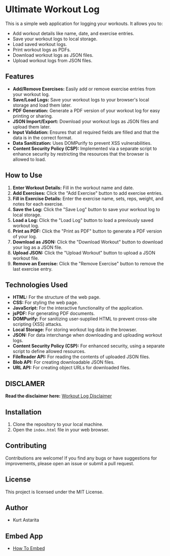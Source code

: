 # Ultimate Workout Log

This is a simple web application for logging your workouts. It allows you to:

* Add workout details like name, date, and exercise entries.
* Save your workout logs to local storage.
* Load saved workout logs.
* Print workout logs as PDFs.
* Download workout logs as JSON files.
* Upload workout logs from JSON files.

## Features

* **Add/Remove Exercises:** Easily add or remove exercise entries from your workout log.
* **Save/Load Logs:** Save your workout logs to your browser's local storage and load them later.
* **PDF Generation:** Generate a PDF version of your workout log for easy printing or sharing.
* **JSON Import/Export:** Download your workout logs as JSON files and upload them later.
* **Input Validation:** Ensures that all required fields are filled and that the data is in the correct format.
* **Data Sanitization:** Uses DOMPurify to prevent XSS vulnerabilities.
* **Content Security Policy (CSP):** Implemented via a separate script to enhance security by restricting the resources that the browser is allowed to load.

## How to Use

1.  **Enter Workout Details:** Fill in the workout name and date.
2.  **Add Exercises:** Click the "Add Exercise" button to add exercise entries.
3.  **Fill in Exercise Details:** Enter the exercise name, sets, reps, weight, and notes for each exercise.
4.  **Save the Log:** Click the "Save Log" button to save your workout log to local storage.
5.  **Load a Log:** Click the "Load Log" button to load a previously saved workout log.
6.  **Print as PDF:** Click the "Print as PDF" button to generate a PDF version of your log.
7.  **Download as JSON:** Click the "Download Workout" button to download your log as a JSON file.
8.  **Upload JSON:** Click the "Upload Workout" button to upload a JSON workout file.
9.  **Remove an Exercise:** Click the "Remove Exercise" button to remove the last exercise entry.

## Technologies Used

* **HTML:** For the structure of the web page.
* **CSS:** For styling the web page.
* **JavaScript:** For the interactive functionality of the application.
* **jsPDF:** For generating PDF documents.
* **DOMPurify:** For sanitizing user-supplied HTML to prevent cross-site scripting (XSS) attacks.
* **Local Storage:** For storing workout log data in the browser.
* **JSON:** For data interchange when downloading and uploading workout logs.
* **Content Security Policy (CSP):** For enhanced security, using a separate script to define allowed resources.
* **FileReader API:** For reading the contents of uploaded JSON files.
* **Blob API:** For creating downloadable JSON files.
* **URL API:** For creating object URLs for downloaded files.

## DISCLAMER

**Read the disclaimer here:** [Workout Log Disclaimer](/DISCLAIMER.md)

## Installation

1.  Clone the repository to your local machine.
2.  Open the `index.html` file in your web browser.

## Contributing

Contributions are welcome! If you find any bugs or have suggestions for improvements, please open an issue or submit a pull request.

## License

This project is licensed under the MIT License.

## Author

* Kurt Astarita

## Embed App

* [How To Embed](https://post40gains.blogspot.com/p/ultimate-shopping-log.html)
